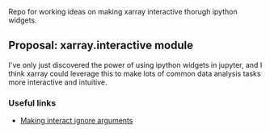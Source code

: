 Repo for working ideas on making xarray interactive thorugh ipython
widgets.

## Proposal: xarray.interactive module

I've only just discovered the power of using ipython widgets in jupyter,
and I think xarray could leverage this to make lots of common data
analysis tasks more interactive and intuitive.


### Useful links

- [Making interact ignore arguments](https://github.com/jupyter-widgets/ipywidgets/issues/2740)